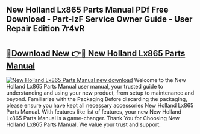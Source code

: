 ## New Holland Lx865 Parts Manual PDf Free Download - Part-IzF Service Owner Guide - User Repair Edition 7r4vR

# <h2><a href="http://bc9146.oget.top/?id=New+Holland+Lx865+Parts+Manual">🔗Download New 👉🔴 New Holland Lx865 Parts Manual</a></h2>

[![New Holland Lx865 Parts Manual new download](https://i.imgur.com/5g1atiW.png)](http://bc9146.oget.top/?id=New+Holland+Lx865+Parts+Manual)
Welcome to the New Holland Lx865 Parts Manual user manual, your trusted guide to understanding and using your new product, from setup to maintenance and beyond. Familiarize with the Packaging Before discarding the packaging, please ensure you have kept all necessary accessories New Holland Lx865 Parts Manual. With features like list of features, your new New Holland Lx865 Parts Manual is a game-changer. Thank You for Choosing New Holland Lx865 Parts Manual. We value your trust and support.
